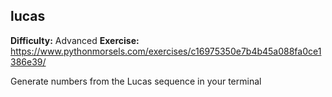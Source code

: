 ## lucas
**Difficulty:** Advanced
**Exercise:** https://www.pythonmorsels.com/exercises/c16975350e7b4b45a088fa0ce1386e39/

Generate numbers from the Lucas sequence in your terminal
    